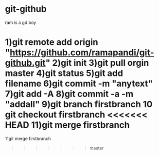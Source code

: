 # git-github
ram is a gd boy

1)git remote add origin "https://github.com/ramapandi/git-github.git" 
2)git init
3)git pull orgin master
4)git status
5)git add filename
6)git commit -m "anytext"
7)git add -A
8)git commit -a -m "addall"
9)git branch firstbranch
10 git checkout firstbranch
<<<<<<< HEAD
11)git merge firstbranch
=======
11git merge firstbranch
>>>>>>> master

